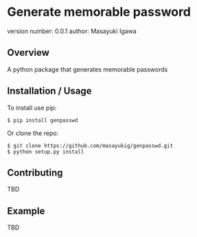 Generate memorable password
===============================

version number: 0.0.1
author: Masayuki Igawa

Overview
--------

A python package that generates memorable passwords

Installation / Usage
--------------------

To install use pip:

    $ pip install genpasswd


Or clone the repo:

    $ git clone https://github.com/masayukig/genpasswd.git
    $ python setup.py install
    
Contributing
------------

TBD

Example
-------

TBD